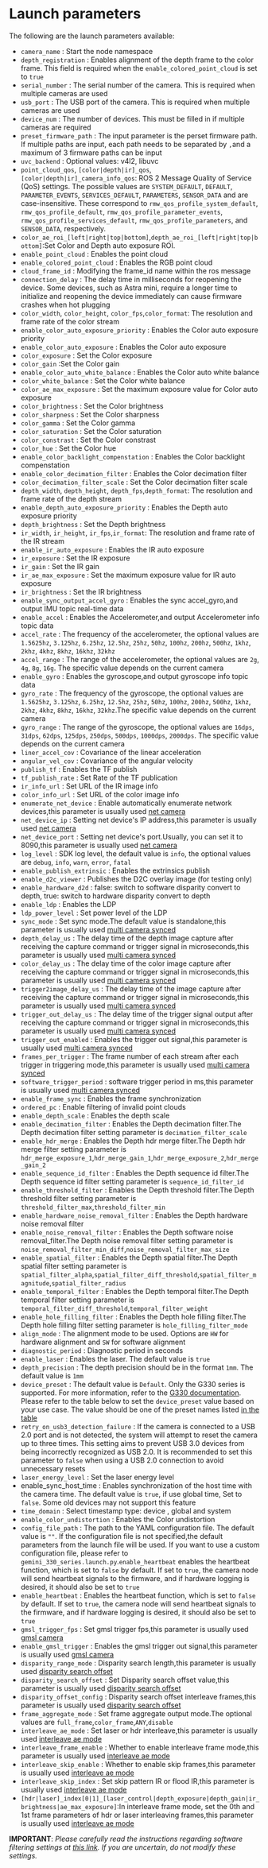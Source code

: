 # Launch parameters

The following are the launch parameters available:

* `camera_name` : Start the node namespace
* `depth_registration` : Enables alignment of the depth frame to the color frame. This field is required when the `enable_colored_point_cloud` is set to `true`
* `serial_number` : The serial number of the camera. This is required when multiple cameras are used
* `usb_port` : The USB port of the camera. This is required when multiple cameras are used
* `device_num` : The number of devices. This must be filled in if multiple cameras are required
* `preset_firmware_path` : The input parameter is the perset firmware path. If multiple paths are input, each path needs to be separated by `,`and a maximum of 3 firmware paths can be input
* `uvc_backend` : Optional values: v4l2, libuvc
* `point_cloud_qos`, `[color|depth|ir]_qos`, `[color|depth|ir]_camera_info_qos`: ROS 2 Message Quality of Service (QoS) settings. The possible values are `SYSTEM_DEFAULT`, `DEFAULT`, `PARAMETER_EVENTS`, `SERVICES_DEFAULT`, `PARAMETERS`, `SENSOR_DATA` and are case-insensitive. These correspond to `rmw_qos_profile_system_default`, `rmw_qos_profile_default`, `rmw_qos_profile_parameter_events`, `rmw_qos_profile_services_default`, `rmw_qos_profile_parameters`, and `SENSOR_DATA`, respectively.
* `color_ae_roi_[left|right|top|bottom]`,`depth_ae_roi_[left|right|top|bottom]`:Set Color and Depth auto exposure ROI.
* `enable_point_cloud` : Enables the point cloud
* `enable_colored_point_cloud` : Enables the RGB point cloud
* `cloud_frame_id` : Modifying the frame_id name within the ros message
* `connection_delay` : The delay time in milliseconds for reopening the device. Some devices, such as Astra mini, require a longer time to initialize and reopening the device immediately can cause firmware crashes when hot plugging
* `color_width`, `color_height`, `color_fps`,`color_format`: The resolution and frame rate of the color stream
* `enable_color_auto_exposure_priority` : Enables the Color auto exposure priority
* `enable_color_auto_exposure` : Enables the Color auto exposure
* `color_exposure` : Set the Color exposure
* `color_gain` :Set the Color gain
* `enable_color_auto_white_balance` : Enables the Color auto white balance
* `color_white_balance` : Set the Color white balance
* `color_ae_max_exposure` : Set the maximum exposure value for Color auto exposure
* `color_brightness` : Set the Color brightness
* `color_sharpness` : Set the Color sharpness
* `color_gamma` : Set the Color gamma
* `color_saturation` : Set the Color saturation
* `color_constrast` : Set the Color constrast
* `color_hue` : Set the Color hue
* `enable_color_backlight_compenstation` : Enables the Color backlight compenstation
* `enable_color_decimation_filter` : Enables the Color decimation filter
* `color_decimation_filter_scale` : Set the Color decimation filter scale
* `depth_width`, `depth_height`, `depth_fps`,`depth_format`: The resolution and frame rate of the depth stream
* `enable_depth_auto_exposure_priority` : Enables the Depth auto exposure priority
* `depth_brightness` : Set the Depth brightness
* `ir_width`, `ir_height`, `ir_fps`,`ir_format`: The resolution and frame rate of the IR stream
* `enable_ir_auto_exposure` : Enables the IR auto exposure
* `ir_exposure` : Set the IR exposure
* `ir_gain` : Set the IR gain
* `ir_ae_max_exposure` : Set the maximum exposure value for IR auto exposure
* `ir_brightness` : Set the IR brightness
* `enable_sync_output_accel_gyro` : Enables the sync accel_gyro,and output IMU topic real-time data
* `enable_accel` : Enables the Accelerometer,and output Accelerometer info topic data
* `accel_rate` : The frequency of the accelerometer, the optional values are `1.5625hz`, `3.125hz`, `6.25hz`, `12.5hz`, `25hz`, `50hz`, `100hz`, `200hz`, `500hz`, `1khz`, `2khz`, `4khz`, `8khz`, `16khz`, `32khz`
* `accel_range` : The range of the accelerometer, the optional values are `2g`, `4g`, `8g`, `16g`. The specific value depends on the current camera
* `enable_gyro` : Enables the gyroscope,and output gyroscope info topic data
* `gyro_rate` : The frequency of the gyroscope, the optional values are `1.5625hz`, `3.125hz`, `6.25hz`, `12.5hz`, `25hz`, `50hz`, `100hz`, `200hz`, `500hz`, `1khz`, `2khz`, `4khz`, `8khz`, `16khz`, `32khz`.The specific value depends on the current camera
* `gyro_range` : The range of the gyroscope, the optional values are `16dps`, `31dps`, `62dps`, `125dps`, `250dps`, `500dps`, `1000dps`, `2000dps`. The specific value depends on the
  current camera
* `liner_accel_cov` : Covariance of the linear acceleration
* `angular_vel_cov` : Covariance of the angular velocity
* `publish_tf` : Enables the TF publish
* `tf_publish_rate` : Set Rate of the TF publication
* `ir_info_url` : Set URL of the IR image info
* `color_info_url` : Set URL of the color image info
* `enumerate_net_device` : Enable automatically enumerate network devices,this parameter is usually used [net camera](./orbbec_camera/examples/net_camera/README.MD)
* `net_device_ip` : Setting net device's IP address,this parameter is usually used [net camera](./orbbec_camera/examples/net_camera/README.MD)
* `net_device_port` : Setting net device's port.Usually, you can set it to 8090,this parameter is usually used [net camera](./orbbec_camera/examples/net_camera/README.MD)
* `log_level` : SDK log level, the default value is `info`, the optional values are `debug`, `info`, `warn`, `error`, `fatal`
* `enable_publish_extrinsic` : Enables the extrinsics publish
* `enable_d2c_viewer` : Publishes the D2C overlay image (for testing only)
* `enable_hardware_d2d` : false: switch to software disparity convert to depth, true: switch to hardware disparity convert to depth
* `enable_ldp` : Enables the LDP
* `ldp_power_level` : Set power level of the LDP
* `sync_mode` : Set sync mode.The default value is standalone,this parameter is usually used [multi camera synced](./orbbec_camera/examples/multi_camera_synced/README.MD)
* `depth_delay_us` : The delay time of the depth image capture after receiving the capture command or trigger signal in microseconds,this parameter is usually used [multi camera synced](./orbbec_camera/examples/multi_camera_synced/README.MD)
* `color_delay_us` : The delay time of the color image capture after receiving the capture command or trigger signal in microseconds,this parameter is usually used [multi camera synced](./orbbec_camera/examples/multi_camera_synced/README.MD)
* `trigger2image_delay_us` : The delay time of the image capture after receiving the capture command or trigger signal in microseconds,this parameter is usually used [multi camera synced](./orbbec_camera/examples/multi_camera_synced/README.MD)
* `trigger_out_delay_us` : The delay time of the trigger signal output after receiving the capture command or trigger signal in microseconds,this parameter is usually used [multi camera synced](./orbbec_camera/examples/multi_camera_synced/README.MD)
* `trigger_out_enabled` : Enables the trigger out signal,this parameter is usually used [multi camera synced](./orbbec_camera/examples/multi_camera_synced/README.MD)
* `frames_per_trigger` : The frame number of each stream after each trigger in triggering mode,this parameter is usually used [multi camera synced](./orbbec_camera/examples/multi_camera_synced/README.MD)
* `software_trigger_period` : software trigger period in ms,this parameter is usually used [multi camera synced](./orbbec_camera/examples/multi_camera_synced/README.MD)
* `enable_frame_sync` : Enables the frame synchronization
* `ordered_pc` : Enable filtering of invalid point clouds
* `enable_depth_scale` : Enables the depth scale
* `enable_decimation_filter` : Enables the Depth decimation filter.The Depth decimation filter setting parameter is `decimation_filter_scale`
* `enable_hdr_merge` : Enables the Depth hdr merge filter.The Depth hdr merge filter setting parameter is `hdr_merge_exposure_1`,`hdr_merge_gain_1`,`hdr_merge_exposure_2`,`hdr_merge_gain_2`
* `enable_sequence_id_filter` : Enables the Depth sequence id filter.The Depth sequence id filter setting parameter is `sequence_id_filter_id`
* `enable_threshold_filter` : Enables the Depth threshold filter.The Depth threshold filter setting parameter is `threshold_filter_max`,`threshold_filter_min`
* `enable_hardware_noise_removal_filter` : Enables the Depth hardware noise removal filter
* `enable_noise_removal_filter` : Enables the Depth software noise removal_filter.The Depth noise removal filter setting parameter is `noise_removal_filter_min_diff`,`noise_removal_filter_max_size`
* `enable_spatial_filter` : Enables the Depth spatial filter.The Depth spatial filter setting parameter is `spatial_filter_alpha`,`spatial_filter_diff_threshold`,`spatial_filter_magnitude`,`spatial_filter_radius`
* `enable_temporal_filter` : Enables the Depth temporal filter.The Depth temporal filter setting parameter is `temporal_filter_diff_threshold`,`temporal_filter_weight`
* `enable_hole_filling_filter` : Enables the Depth hole filling filter.The Depth hole filling filter setting parameter is `hole_filling_filter_mode`
* `align_mode` : The alignment mode to be used. Options are `HW` for hardware alignment and `SW` for software alignment
* `diagnostic_period` : Diagnostic period in seconds
* `enable_laser` : Enables the laser. The default value is `true`
* `depth_precision` : The depth precision should be in the format `1mm`. The default value is `1mm`
* `device_preset` : The default value is `Default`. Only the G330 series is supported. For more information, refer to the [G330 documentation](https://www.orbbec.com/docs/g330-use-depth-presets/). Please refer to the table below to set the `device_preset` value based on your use case. The value should be one of the preset names listed [in the table](./predefined_presets.md)
* `retry_on_usb3_detection_failure` : If the camera is connected to a USB 2.0 port and is not detected, the system will attempt to reset the camera up to three times. This setting aims to prevent USB 3.0 devices from being incorrectly recognized as USB 2.0. It is recommended to set this parameter to `false` when using a USB 2.0 connection to avoid unnecessary resets
* `laser_energy_level` : Set the laser energy level
* enable_sync_host_time : Enables synchronization of the host time with the camera time. The default value is `true`, if use global time, Set to `false`. Some old devices may not support this feature
* `time_domain` : Select timestamp type: device , global and system
* `enable_color_undistortion` : Enables the Color undistortion
* `config_file_path` : The path to the YAML configuration file. The default value is `""`. If the configuration file is not specified,the default parameters from the launch file will be used. If you want to use a custom configuration file, please refer to `gemini_330_series.launch.py`.`enable_heartbeat` enables the heartbeat function, which is set to `false` by default. If set to `true`, the camera node will send heartbeat signals to the firmware, and if hardware logging is desired, it should also be set to `true`
* `enable_heartbeat` : Enables the heartbeat function, which is set to `false` by default. If set to `true`, the camera node will send heartbeat signals to the firmware, and if hardware logging is desired, it should also be set to `true`
* `gmsl_trigger_fps` : Set gmsl trigger fps,this parameter is usually used [gmsl camera](./orbbec_camera/examples/gmsl_camera/README.MD)
* `enable_gmsl_trigger` : Enables the gmsl trigger out signal,this parameter is usually used [gmsl camera](./orbbec_camera/examples/gmsl_camera/README.MD)
* `disparity_range_mode` : Disparity search length,this parameter is usually used [disparity search offset](./orbbec_camera/examples/disparity_search_offset/README.MD)
* `disparity_search_offset` : Set Disparity search offset value,this parameter is usually used [disparity search offset](./orbbec_camera/examples/disparity_search_offset/README.MD)
* `disparity_offset_config` : Disparity search offset interleave frames,this parameter is usually used [disparity search offset](./orbbec_camera/examples/disparity_search_offset/README.MD)
* `frame_aggregate_mode` : Set frame aggregate output mode.The optional values are `full_frame`,`color_frame`,`ANY`,`disable`
* `interleave_ae_mode` : Set laser or hdr interleave,this parameter is usually used [interleave ae mode](./orbbec_camera/examples/interleave_ae_mode/README.MD)
* `interleave_frame_enable` : Whether to enable interleave frame mode,this parameter is usually used [interleave ae mode](./orbbec_camera/examples/interleave_ae_mode/README.MD)
* `interleave_skip_enable` : Whether to enable skip frames,this parameter is usually used [interleave ae mode](./orbbec_camera/examples/interleave_ae_mode/README.MD)
* `interleave_skip_index` : Set skip pattern IR or flood IR,this parameter is usually used [interleave ae mode](./orbbec_camera/examples/interleave_ae_mode/README.MD)
* `[hdr|laser]_index[0|1]_[laser_control|depth_exposure|depth_gain|ir_brightness|ae_max_exposure]`:In interleave frame mode, set the 0th and 1st frame parameters of hdr or laser interleaving frames,this parameter is usually used [interleave ae mode](./orbbec_camera/examples/interleave_ae_mode/README.MD)

**IMPORTANT**: *Please carefully read the instructions regarding software filtering settings
at [this link](https://www.orbbec.com/docs/g330-use-depth-post-processing-blocks/). If you are uncertain, do not modify
these settings.*
